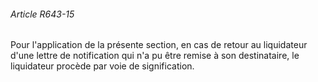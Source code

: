 ###### Article R643-15

Pour l'application de la présente section, en cas de retour au liquidateur d'une lettre de notification qui n'a pu être remise à son destinataire, le liquidateur procède par voie de signification.


